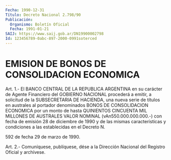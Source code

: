 ```yaml
---
Fecha: 1990-12-31
Título: Decreto Nacional 2.798/90
Publicación:
  Organismo: Boletín Oficial
  Fecha: 1991-01-21
SAIJ: https://www.saij.gob.ar/DN19900002798
Id: 123456789-0abc-897-2000-0991soterced
---
```

# EMISION DE BONOS DE CONSOLIDACION ECONOMICA

<a id="1"></a>
Art.  1.-  El  BANCO  CENTRAL  DE LA REPUBLICA ARGENTINA en su carácter  de Agente Financiero del GOBIERNO  NACIONAL  procederá  a emitir, a solicitud  de  la  SUBSECRETARIA  DE  HACIENDA, una nueva serie  de  títulos  en australes al portador denominados  BONOS  DE CONSOLIDACION ECONOMICA  por un monto de hasta QUINIENTOS CINCUENTA MIL MILLONES DE AUSTRALES  VALOR NOMINAL (vAn550.000.000.000.-) con fecha  de  emisión  28  de  diciembre  de  1990  y  de  las  mismas características y condiciones  a  las establecidas en el Decreto N.

592 de fecha 29 de marzo de 1990.

<a id="2"></a>
Art. 2.- Comuníquese, publíquese, dése a la Dirección Nacional del Registro Oficial y archívese.